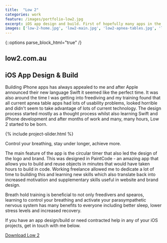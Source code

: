 ```yaml
---
title:  "Low 2"
categories: work
feature: /images/portfolio-low2.jpg
excerpt: iOS app design and build. First of hopefully many apps in the app store. Coming soon…
images: ['low-2-home.jpg', 'low2-main.jpg', 'low2-apnea-tables.jpg', 'low2-settings.jpg', 'low-2-features.jpg', 'low2-breath.jpg', 'low2-history.jpg', 'low2-history-2.jpg']
---
```

{::options parse_block_html="true" /}
<section class="container">

# low2.com.au

## iOS App Design &amp; Build

Building iPhone apps has always appealed to me and after Apple announced their new language Swift it seemed like the perfect time. It was also around the time I was getting into freediving and my training found that all current apnea table apps had lots of usability problems, looked horrible and didn't seem to take advantage of lots of current technology. The design process started mostly as a thought process whilst also learning Swift and iPhone development and after months of work and many, many hours, Low 2 started to be born.
</section>

{% include project-slider.html %}

<section class="container">

Control your breathing, stay under longer, achieve more.

The main feature of the app is the circular timer that also led the design of the logo and brand. This was designed in PaintCode - an amazing app that allows you to build and reuse objects in minutes that would have taken hours to build in code. Working freelance allowed me to dedicate a lot of time to building this and learning new skills which also translate back into increased motivation and supplementary skills useful in website and brand design.

Breath hold training is beneficial to not only freedivers and spearos, learning to control your breathing and activate your parasympathetic nervous system has many benefits to everyone including better sleep, lower stress levels and increased recovery.

If you have an app design/build or need contracted help in any of your iOS projects, get in touch with me below.

<p class="text-centre"><a target="_blank" class="" href="https://low2.com.au">Download Low 2</a></p>

</section>